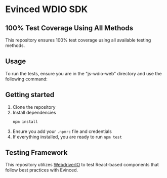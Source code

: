 # Evinced WDIO SDK

## 100% Test Coverage Using All Methods

This repository ensures 100% test coverage using all available testing methods.

## Usage

To run the tests, ensure you are in the "js-wdio-web" directory and use the following command:

## Getting started

1. Clone the repository
2. Install dependencies 
    ```bash
    npm install
    ```
3. Ensure you add your `.npmrc` file and credentials
4. If everything installed, you are ready to run `npm test`

## Testing Framework

This repository utilizes [WebdriverIO](https://webdriver.io/) to test React-based components that follow best practices with Evinced. 